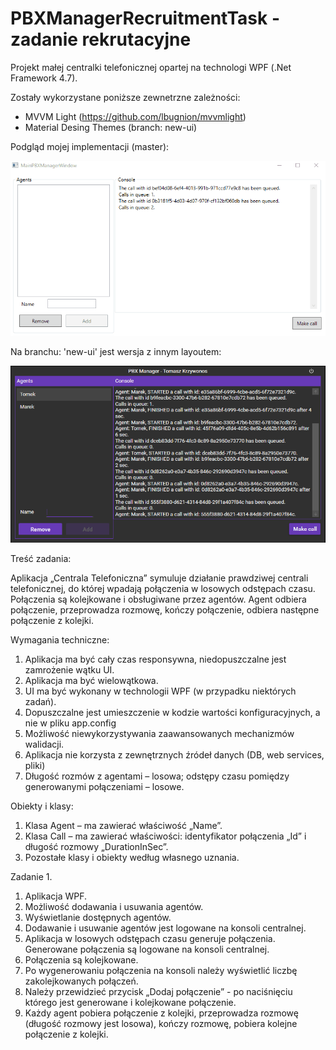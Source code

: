 # PBXManagerRecruitmentTask - zadanie rekrutacyjne

Projekt małej centralki telefonicznej opartej na technologi WPF (.Net Framework 4.7).

Zostały wykorzystane poniższe zewnetrzne zależności:
 - MVVM Light (https://github.com/lbugnion/mvvmlight)
 - Material Desing Themes (branch: new-ui)

Podgląd mojej implementacji (master):

![](pbxManager.gif)

Na branchu: 'new-ui' jest wersja z innym layoutem:

![](dark-view.png)

Treść zadania:

Aplikacja „Centrala Telefoniczna” symuluje działanie prawdziwej centrali telefonicznej, do której wpadają połączenia w losowych odstępach czasu. Połączenia są kolejkowane i obsługiwane przez agentów. Agent odbiera połączenie, przeprowadza rozmowę, kończy połączenie, odbiera następne połączenie z kolejki.

Wymagania techniczne:
1.	Aplikacja ma być cały czas responsywna, niedopuszczalne jest zamrożenie wątku UI.
2.	Aplikacja ma być wielowątkowa.
3.	UI ma być wykonany w technologii WPF (w przypadku niektórych zadań).
4.	Dopuszczalne jest umieszczenie w kodzie wartości konfiguracyjnych, a nie w pliku app.config
5.	Możliwość niewykorzystywania zaawansowanych mechanizmów walidacji.
6.	Aplikacja nie korzysta z zewnętrznych źródeł danych (DB, web services, pliki)
7.	Długość rozmów z agentami – losowa; odstępy czasu pomiędzy generowanymi połączeniami – losowe.

Obiekty i klasy:
1.	Klasa Agent – ma zawierać właściwość „Name”.
2.	Klasa Call – ma zawierać właściwości: identyfikator połączenia „Id” i  długość rozmowy „DurationInSec”.
3.	Pozostałe klasy i obiekty według własnego uznania.

Zadanie 1.
1.	Aplikacja WPF.
2.	Możliwość dodawania i usuwania agentów.
3.	Wyświetlanie dostępnych agentów.
4.	Dodawanie i usuwanie agentów jest logowane na konsoli centralnej.
5.	Aplikacja w losowych odstępach czasu generuje połączenia. Generowane połączenia są logowane na konsoli centralnej.
6.	Połączenia są kolejkowane.
7.	Po wygenerowaniu połączenia na konsoli należy wyświetlić liczbę zakolejkowanych połączeń.
8.	Należy przewidzieć przycisk „Dodaj połączenie” - po naciśnięciu którego jest generowane i kolejkowane połączenie.
9.	Każdy agent pobiera połączenie z kolejki, przeprowadza rozmowę (długość rozmowy jest losowa), kończy rozmowę, pobiera kolejne połączenie z kolejki.



